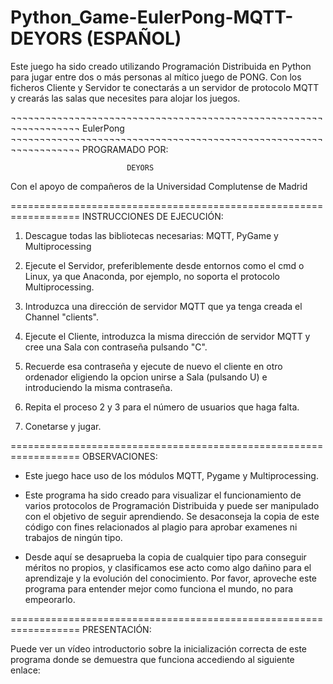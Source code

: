 # Python_Game-EulerPong-MQTT-DEYORS (ESPAÑOL)
Este juego ha sido creado utilizando Programación Distribuida en 
Python para jugar entre dos o más personas al mítico juego de PONG. 
Con los ficheros Cliente y Servidor te conectarás a un servidor de 
protocolo MQTT y crearás las salas que necesites para alojar los juegos.

¬¬¬¬¬¬¬¬¬¬¬¬¬¬¬¬¬¬¬¬¬¬¬¬¬¬¬¬¬¬¬¬¬¬¬¬¬¬¬¬¬¬¬¬¬¬¬¬¬¬¬¬¬¬¬¬¬¬¬¬¬¬¬¬¬¬
	                           EulerPong
¬¬¬¬¬¬¬¬¬¬¬¬¬¬¬¬¬¬¬¬¬¬¬¬¬¬¬¬¬¬¬¬¬¬¬¬¬¬¬¬¬¬¬¬¬¬¬¬¬¬¬¬¬¬¬¬¬¬¬¬¬¬¬¬¬¬
		                      PROGRAMADO POR:

                              DEYORS
Con el apoyo de compañeros de la Universidad Complutense de Madrid

==================================================================
                    INSTRUCCIONES DE EJECUCIÓN:


1. Descague todas las bibliotecas necesarias: MQTT, PyGame y 
Multiprocessing

2. Ejecute el Servidor, preferiblemente desde entornos como el cmd o Linux, 
ya que Anaconda, por ejemplo, no soporta el protocolo Multiprocessing.

3. Introduzca una dirección de servidor MQTT que ya tenga creada el Channel 
"clients". 

2. Ejecute el Cliente, introduzca la misma dirección de servidor MQTT y cree 
una Sala con contraseña pulsando "C".

3. Recuerde esa contraseña y ejecute de nuevo el cliente en otro ordenador 
eligiendo la opcion unirse a Sala (pulsando U) e introduciendo la misma contraseña.

4. Repita el proceso 2 y 3 para el número de usuarios que haga falta. 

4. Conetarse y jugar. 

==================================================================
			     OBSERVACIONES:

- Este juego hace uso de los módulos MQTT, Pygame y Multiprocessing.

- Este programa ha sido creado para visualizar el funcionamiento de varios
protocolos de Programación Distribuida y puede ser manipulado con el objetivo
de seguir aprendiendo. Se desaconseja la copia de este código con fines 
relacionados al plagio para aprobar examenes ni trabajos de ningún tipo. 

- Desde aquí se desaprueba la copia de cualquier tipo para conseguir méritos no
propios, y clasificamos ese acto como algo dañino para el aprendizaje y la 
evolución del conocimiento. Por favor, aproveche este programa para entender
mejor como funciona el mundo, no para empeorarlo. 

==================================================================
                                                     PRESENTACIÓN:

Puede ver un vídeo introductorio sobre la inicialización correcta de este programa
donde se demuestra que funciona accediendo al siguiente enlace:


